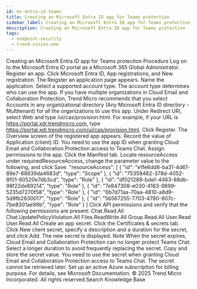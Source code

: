 ```yaml
---
id: ms-entra-id-teams
title: Creating an Microsoft Entra ID app for Teams protection
sidebar_label: Creating an Microsoft Entra ID app for Teams protection
description: Creating an Microsoft Entra ID app for Teams protection
tags:
  - endpoint-security
  - trend-vision-one
---
```


 Creating an Microsoft Entra ID app for Teams protection Procedure Log on to the Microsoft Entra ID portal as a Microsoft 365 Global Administrator. Register an app. Click Microsoft Entra ID, App registrations, and New registration. The Reigster an application page appears. Name the application. Select a supported account type. The account type determines who can use the app. If you have multiple organizations in Cloud Email and Collaboration Protection, Trend Micro recommends that you select Accounts in any organizational directory (Any Microsoft Entra ID directory - Multitenant) for all the organizations to use this app. Under Redirect URI, select Web and type <URL of your Trend Vision One console logon page>/ui/cas/provision.html. For example, if your URL is https://portal.xdr.trendmicro.com, type https://portal.xdr.trendmicro.com/ui/cas/provision.html. Click Register. The Overview screen of the registered app appears. Record the value of Application (client) ID. You need to use the app ID when granting Cloud Email and Collaboration Protection access to Teams Chat. Assign permissions to the app. Click the Manifest tab. Locate resourceAccess under requiredResourceAccess, change the parameter value to the following, and click Save. "resourceAccess": [ { "id": "e1fe6dd8-ba31-4d61-89e7-88639da4683d", "type": "Scope" }, { "id": "75359482-378d-4052-8f01-80520e7db3cd", "type": "Role" }, { "id": "df021288-bdef-4463-88db-98f22de89214", "type": "Role" }, { "id": "7e847308-e030-4183-9899-5235d7270f58", "type": "Role" }, { "id": "6b7d71aa-70aa-4810-a8d9-5d9fb2830017", "type": "Role" }, { "id": "5b567255-7703-4780-807c-7be8301ae99b", "type": "Role" } ] Click API permissions and verify that the following permissions are present: Chat.Read.All Chat.UpdatePolicyViolation.All Files.ReadWrite.All Group.Read.All User.Read User.Read.All Create an app secret. Click the Certificates & secrets tab. Click New client secret, specify a description and a duration for the secret, and click Add. The new secret is displayed. Note When the secret expires, Cloud Email and Collaboration Protection can no longer protect Teams Chat. Select a longer duration to avoid frequently replacing the secret. Copy and store the secret value. You need to use the secret when granting Cloud Email and Collaboration Protection access to Teams Chat. The secret cannot be retrieved later. Set up an active Azure subscription for billing purpose. For details, see Microsoft Documentation. © 2025 Trend Micro Incorporated. All rights reserved.Search Knowledge Base